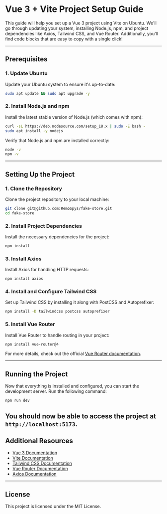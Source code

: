 
# Vue 3 + Vite Project Setup Guide

This guide will help you set up a Vue 3 project using Vite on Ubuntu. We'll go through updating your system, installing Node.js, npm, and project dependencies like Axios, Tailwind CSS, and Vue Router. Additionally, you'll find code blocks that are easy to copy with a single click!

---

## Prerequisites

### 1. Update Ubuntu

Update your Ubuntu system to ensure it's up-to-date:

```bash
sudo apt update && sudo apt upgrade -y
```

### 2. Install Node.js and npm

Install the latest stable version of Node.js (which comes with npm):

```bash
curl -sL https://deb.nodesource.com/setup_18.x | sudo -E bash -
sudo apt install -y nodejs
```

Verify that Node.js and npm are installed correctly:

```bash
node -v
npm -v
```
---

## Setting Up the Project

### 1. Clone the Repository

Clone the project repository to your local machine:

```bash
git clone git@github.com:RemoSpys/fake-store.git
cd fake-store
```

### 2. Install Project Dependencies

Install the necessary dependencies for the project:

```bash
npm install
```

### 3. Install Axios

Install Axios for handling HTTP requests:

```bash
npm install axios
```

### 4. Install and Configure Tailwind CSS

Set up Tailwind CSS by installing it along with PostCSS and Autoprefixer:

```bash
npm install -D tailwindcss postcss autoprefixer
```

### 5. Install Vue Router

Install Vue Router to handle routing in your project:

```bash
npm install vue-router@4
```

For more details, check out the official [Vue Router documentation](https://router.vuejs.org/installation.html).

---

## Running the Project

Now that everything is installed and configured, you can start the development server. Run the following command:

```bash
npm run dev
```

You should now be able to access the project at `http://localhost:5173`.
---

## Additional Resources

- [Vue 3 Documentation](https://v3.vuejs.org/)
- [Vite Documentation](https://vitejs.dev/)
- [Tailwind CSS Documentation](https://tailwindcss.com/docs)
- [Vue Router Documentation](https://router.vuejs.org/)
- [Axios Documentation](https://axios-http.com/docs/intro)

---

## License

This project is licensed under the MIT License.
